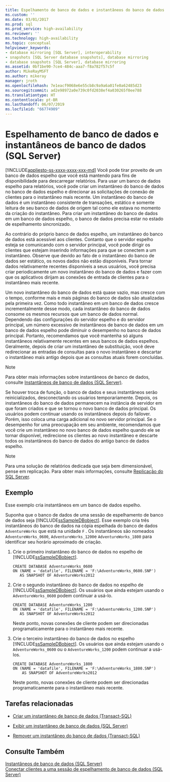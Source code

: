 ```yaml
---
title: Espelhamento de banco de dados e instantâneos do banco de dados (SQL Server) | Microsoft Docs
ms.custom: ''
ms.date: 03/01/2017
ms.prod: sql
ms.prod_service: high-availability
ms.reviewer: ''
ms.technology: high-availability
ms.topic: conceptual
helpviewer_keywords:
- database mirroring [SQL Server], interoperability
- snapshots [SQL Server database snapshots], database mirroring
- database snapshots [SQL Server], database mirroring
ms.assetid: 0bf1be90-7ce4-484c-aaa7-f8a782f57c5f
author: MikeRayMSFT
ms.author: mikeray
manager: jroth
ms.openlocfilehash: 7e1eacf9068e6e55cb8c9a9a6a01fe0a62485d23
ms.sourcegitcommit: ad2e98972a0e739c0fd2038ef4a030265f0ee788
ms.translationtype: HT
ms.contentlocale: pt-BR
ms.lasthandoff: 06/07/2019
ms.locfileid: "66774909"
---
```

# <a name="database-mirroring-and-database-snapshots-sql-server"></a>Espelhamento de banco de dados e instantâneos de banco de dados (SQL Server)
[!INCLUDE[appliesto-ss-xxxx-xxxx-xxx-md](../../includes/appliesto-ss-xxxx-xxxx-xxx-md.md)]
  Você pode tirar proveito de um banco de dados espelho que você está mantendo para fins de disponibilidade para descarregar relatórios. Para usar um banco de dados espelho para relatórios, você pode criar um instantâneo do banco de dados no banco de dados espelho e direcionar as solicitações de conexão de clientes para o instantâneo mais recente. Um instantâneo do banco de dados é um instantâneo consistente de transações, estático e somente leitura de seu banco de dados de origem tal como ele estava no momento da criação do instantâneo. Para criar um instantâneo do banco de dados em um banco de dados espelho, o banco de dados precisa estar no estado de espelhamento sincronizado.  
  
 Ao contrário do próprio banco de dados espelho, um instantâneo do banco de dados está acessível aos clientes. Contanto que o servidor espelho esteja se comunicando com o servidor principal, você pode dirigir os clientes que estejam inserindo informações para que se conectem a um instantâneo. Observe que devido ao fato de o instantâneo do banco de dados ser estático, os novos dados não estão disponíveis. Para tornar dados relativamente recentes disponíveis a seus usuários, você precisa criar periodicamente um novo instantâneo do banco de dados e fazer com que os aplicativos dirijam as conexões de entrada de clientes para o instantâneo mais recente.  
  
 Um novo instantâneo do banco de dados está quase vazio, mas cresce com o tempo, conforme mais e mais páginas do banco de dados são atualizadas pela primeira vez. Como todo instantâneo em um banco de dados cresce incrementalmente desse modo, cada instantâneo do banco de dados consome os mesmos recursos que um banco de dados normal. Dependendo das configurações do servidor espelho e do servidor principal, um número excessivo de instantâneos de banco de dados em um banco de dados espelho pode diminuir o desempenho no banco de dados principal. Portanto, recomendamos que você mantenha só alguns instantâneos relativamente recentes em seus bancos de dados espelhos. Geralmente, depois de criar um instantâneo de substituição, você deve redirecionar as entradas de consultas para o novo instantâneo e descartar o instantâneo mais antigo depois que as consultas atuais forem concluídas.  
  
> [!NOTE]  
>  Para obter mais informações sobre instantâneos de banco de dados, consulte [Instantâneos de banco de dados &#40;SQL Server&#41;](../../relational-databases/databases/database-snapshots-sql-server.md).  
  
 Se houver troca de função, o banco de dados e seus instantâneos serão reinicializados, desconectando os usuários temporariamente. Depois, os instantâneos do banco de dados permanecem na instância de servidor em que foram criados e que se tornou o novo banco de dados principal. Os usuários podem continuar usando os instantâneos depois do failover. Porém, isso coloca uma carga adicional no novo servidor principal. Se o desempenho for uma preocupação em seu ambiente, recomendamos que você crie um instantâneo no novo banco de dados espelho quando ele se tornar disponível, redirecione os clientes ao novo instantâneo e descarte todos os instantâneos do banco de dados do antigo banco de dados espelho.  
  
> [!NOTE]  
>  Para uma solução de relatórios dedicada que seja bem dimensionável, pense em replicação. Para obter mais informações, consulte [Replicação do SQL Server](../../relational-databases/replication/sql-server-replication.md).  
  
## <a name="example"></a>Exemplo  
 Esse exemplo cria instantâneos em um banco de dados espelho.  
  
 Suponha que o banco de dados de uma sessão de espelhamento de banco de dados seja [!INCLUDE[ssSampleDBobject](../../includes/sssampledbobject-md.md)]. Esse exemplo cria três instantâneos do banco de dados na cópia espelhada do banco de dados `AdventureWorks` que está na unidade `F` . Os instantâneos são nomeados `AdventureWorks_0600`, `AdventureWorks_1200`e `AdventureWorks_1800` para identificar seu horário aproximado de criação.  
  
1.  Crie o primeiro instantâneo do banco de dados no espelho de [!INCLUDE[ssSampleDBobject](../../includes/sssampledbobject-md.md)].  
  
    ```  
    CREATE DATABASE AdventureWorks_0600  
    ON (NAME = 'datafile', FILENAME = 'F:\AdventureWorks_0600.SNP')  
       AS SNAPSHOT OF AdventureWorks2012  
    ```  
  
2.  Crie o segundo instantâneo do banco de dados no espelho de [!INCLUDE[ssSampleDBobject](../../includes/sssampledbobject-md.md)]. Os usuários que ainda estejam usando o `AdventureWorks_0600` podem continuar a usá-lo.  
  
    ```  
    CREATE DATABASE AdventureWorks_1200  
    ON (NAME = 'datafile', FILENAME = 'F:\AdventureWorks_1200.SNP')  
       AS SNAPSHOT OF AdventureWorks2012  
    ```  
  
     Neste ponto, novas conexões de cliente podem ser direcionadas programaticamente para o instantâneo mais recente.  
  
3.  Crie o terceiro instantâneo do banco de dados no espelho [!INCLUDE[ssSampleDBobject](../../includes/sssampledbobject-md.md)]. Os usuários que ainda estejam usando o `AdventureWorks_0600` ou o `AdventureWorks_1200` podem continuar a usá-los.  
  
    ```  
    CREATE DATABASE AdventureWorks_1800  
    ON (NAME = 'datafile', FILENAME = 'F:\AdventureWorks_1800.SNP')  
        AS SNAPSHOT OF AdventureWorks2012  
    ```  
  
     Neste ponto, novas conexões de cliente podem ser direcionadas programaticamente para o instantâneo mais recente.  
  
##  <a name="RelatedTasks"></a> Tarefas relacionadas  
  
-   [Criar um instantâneo de banco de dados &#40;Transact-SQL&#41;](../../relational-databases/databases/create-a-database-snapshot-transact-sql.md)  
  
-   [Exibir um instantâneo de banco de dados &#40;SQL Server&#41;](../../relational-databases/databases/view-a-database-snapshot-sql-server.md)  
  
-   [Remover um instantâneo do banco de dados &#40;Transact-SQL&#41;](../../relational-databases/databases/drop-a-database-snapshot-transact-sql.md)  
  
  
## <a name="see-also"></a>Consulte Também  
 [Instantâneos de banco de dados &#40;SQL Server&#41;](../../relational-databases/databases/database-snapshots-sql-server.md)   
 [Conectar clientes a uma sessão de espelhamento de banco de dados &#40;SQL Server&#41;](../../database-engine/database-mirroring/connect-clients-to-a-database-mirroring-session-sql-server.md)  
  
  
